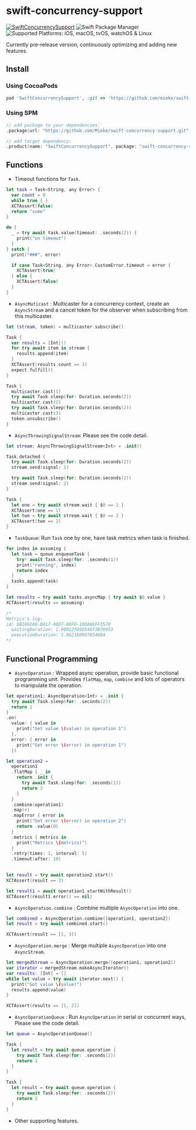 
# swift-concurrency-support

[![SwiftConcurrencySupport](https://github.com/Mioke/swift-concurrency-support/actions/workflows/swift.yml/badge.svg?branch=master)](https://github.com/Mioke/swift-concurrency-support/actions/workflows/swift.yml)
![Swift Package Manager](https://img.shields.io/badge/Swift%20Package%20Manager-compatible-brightgreen.svg)
![Supported Platforms: iOS, macOS, tvOS, watchOS & Linux](https://img.shields.io/badge/platforms-iOS%20%7C%20macOS%20%7C%20tvOS%20%7C%20watchOS%20%7C%20Linux-333333.svg)

Currently pre-release version, continuously optimizing and adding new features.

## Install

### Using CocoaPods

```ruby
pod 'SwiftConcurrencySupport', :git => 'https://github.com/mioke/swift-concurrency-support.git', :branch => 'master'
```

### Using SPM

```swift
// add package to your dependencies:
.package(url: "https://github.com/Mioke/swift-concurrency-support.git", branch: "master")

// add target dependency:
.product(name: "SwiftConcurrencySupport", package: "swift-concurrency-support")
```

## Functions

* Timeout functions for `Task`.

```swift
let task = Task<String, any Error> {
  var count = 0
  while true { }
  XCTAssert(false)
  return "some"
}

do {
  _ = try await task.value(timeout: .seconds(2)) {
    print("on timeout")
  }
} catch {
  print("###", error)

  if case Task<String, any Error>.CustomError.timeout = error {
    XCTAssert(true)
  } else {
    XCTAssert(false)
  }
}
```

* `AsyncMuticast` : Multicaster for a concurrency context, create an `AsyncStream` and a cancel token for the observer when subscribing from this multicaster.

```swift
let (stream, token) = multicaster.subscribe()

Task {
  var results = [Int]()
  for try await item in stream {
    results.append(item)
  }
  XCTAssert(results.count == 3)
  expect.fulfill()
}

Task {
  multicaster.cast(1)
  try await Task.sleep(for: Duration.seconds(2))
  multicaster.cast(2)
  try await Task.sleep(for: Duration.seconds(2))
  multicaster.cast(3)
  token.unsubscribe()
}
```

* `AsyncThrowingSignalStream`: Please see the code detail.

```swift
let stream: AsyncThrowingSignalStream<Int> = .init()

Task.detached {
  try await Task.sleep(for: Duration.seconds(2))
  stream.send(signal: 1)

  try await Task.sleep(for: Duration.seconds(2))
  stream.send(signal: 2)
}

Task {
  let one = try await stream.wait { $0 == 1 }
  XCTAssert(one == 1)
  let two = try await stream.wait { $0 == 2 }
  XCTAssert(two == 2)
}
```

* `TaskQueue`: Run `Task` one by one, have task metrics when task is finished.

```swift
for index in assuming {
  let task = queue.enqueueTask {
    try! await Task.sleep(for: .seconds(1))
    print("running", index)
    return index
  }
  tasks.append(task)
}

let results = try await tasks.asyncMap { try await $0.value }
XCTAssert(results == assuming)

/*
Metrics's log:
id: 6B1802A9-B417-46D7-8AFD-1DDA8EFF3570
  waitingDuration: 1.00012505054473876953
  executionDuration: 1.042160987854004
*/
```

## Functional Programming

* `AsyncOperation` : Wrapped async operation, provide basic functional programming unit. Provides `flatMap`, `map`, `combine` and lots of operators to manipulate the operation.

```swift
let operation1: AsyncOperation<Int> = .init {
  try await Task.sleep(for: .seconds(2))
  return 1
}
.on(
  value: { value in
    print("Get value \(value) in operation 1")
  },
  error: { error in
    print("Get error \(error) in operation 1")
  })

let operation2 =
  operation1
  .flatMap { _ in
    return .init {
      try await Task.sleep(for: .seconds(1))
      return 2
    }
  }
  .combine(operation1)
  .map(+)
  .mapError { error in
    print("Get error \(error) in operation 2")
    return .value(0)
  }
  .metrics { metrics in
    print("Metrics \(metrics)")
  }
  .retry(times: 1, interval: 5)
  .timeout(after: 10)
  

let result = try await operation2.start()
XCTAssert(result == 3)

let result1 = await operation1.startWithResult()
XCTAssert(result1.error() == nil)
```

* `AsyncOperation.combine` : Combine multiple `AsyncOperation` into one.

```swift
let combined = AsyncOperation.combine([operation1, operation2])
let result = try await combined.start()

XCTAssert(result == [1, 3])
```

* `AsyncOperation.merge` : Merge multiple `AsyncOperation` into one `AsyncStream`.

```swift
let mergedStream = AsyncOperation.merge([operation1, operation2])
var iterator = mergedStream.makeAsyncIterator()
var results: [Int] = []
while let value = try await iterator.next() {
  print("Got value \(value)")
  results.append(value)
}

XCTAssert(results == [1, 2])
```

* `AsyncOperationQueue` : Run `AsyncOperation` in serial or concurrent ways, Please see the code detail.

```swift
let queue = AsyncOperationQueue()

Task {
  let result = try await queue.operation {
    try await Task.sleep(for: .seconds(2))
    return 1
  }
}

Task {
  let result = try await queue.operation {
    try await Task.sleep(for: .seconds(2))
    return 2
  }
}
```

* Other supporting features.

